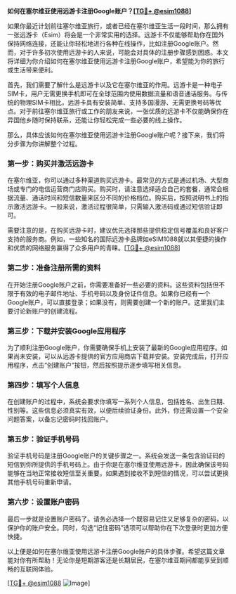 **如何在塞尔维亚使用远游卡注册Google账户？[[TG💪+ @esim1088](https://t.me/s/esim1088)]**

如果你最近计划前往塞尔维亚旅行，或者已经在塞尔维亚生活一段时间，那么拥有一张远游卡（Esim）将会是一个非常实用的选择。远游卡不仅能够帮助你在国外保持网络连接，还能让你轻松地进行各种在线操作，比如注册Google账户。然而，对于许多初次使用远游卡的人来说，可能会对具体的注册步骤感到困惑。本文将详细为你介绍如何在塞尔维亚使用远游卡注册Google账户，希望能为你的旅行或生活带来便利。

首先，我们需要了解什么是远游卡以及它在塞尔维亚的作用。远游卡是一种电子SIM卡，用户无需更换手机即可在全球范围内使用数据流量和语音通话服务。与传统的物理SIM卡相比，远游卡具有安装简单、支持多国漫游、无需更换号码等优点。对于前往塞尔维亚旅行或工作的朋友来说，一张优质的远游卡不仅能确保你在异国他乡随时保持联系，还能让你轻松完成一些必要的线上操作。

那么，具体应该如何在塞尔维亚使用远游卡注册Google账户呢？接下来，我们将分步骤为你讲解整个过程。

### 第一步：购买并激活远游卡

在塞尔维亚，你可以通过多种渠道购买远游卡。最常见的方式是通过机场、大型商场或专门的电信运营商门店购买。购买时，请注意选择适合自己的套餐，通常会根据流量、通话时间和短信数量来区分不同的价格档位。购买后，按照说明书上的指示激活远游卡。一般来说，激活过程很简单，只需输入激活码或通过短信验证即可。

需要注意的是，在购买远游卡时，建议优先选择那些提供稳定信号覆盖和良好客户支持的服务商。例如，一些知名的国际远游卡品牌如eSIM1088就以其便捷的操作和优质的网络服务赢得了众多用户的青睐。[[TG💪+ @esim1088](https://t.me/s/esim1088)]

### 第二步：准备注册所需的资料

在开始注册Google账户之前，你需要准备好一些必要的资料。这些资料包括但不限于有效的电子邮件地址、手机号码以及身份证件信息。如果你已经有一个Google账户，可以直接登录；如果没有，则需要创建一个新的账户。这里我们主要讨论新账户的创建流程。

### 第三步：下载并安装Google应用程序

为了顺利注册Google账户，你需要确保手机上安装了最新的Google应用程序。如果尚未安装，可以从远游卡提供的官方应用商店下载并安装。安装完成后，打开应用程序，点击“创建账户”按钮，然后按照提示逐步填写相关信息。

### 第四步：填写个人信息

在创建账户的过程中，系统会要求你填写一系列个人信息，包括姓名、出生日期、性别等。这些信息必须真实有效，以便后续验证身份。此外，你还需设置一个安全问题答案，以备忘记密码时找回账户。

### 第五步：验证手机号码

验证手机号码是注册Google账户的关键步骤之一。系统会发送一条包含验证码的短信到你所提供的手机号码上。由于你是在塞尔维亚使用远游卡，因此确保该号码能够在当地正常接收短信至关重要。如果遇到接收不到短信的情况，可以尝试更换其他手机号码重新申请。

### 第六步：设置账户密码

最后一步就是设置账户密码了。请务必选择一个既容易记住又足够复杂的密码，以保护你的账户安全。同时，勾选“记住密码”选项可以帮助你在下次登录时更加方便快捷。

以上便是如何在塞尔维亚使用远游卡注册Google账户的具体步骤。希望这篇文章能对你有所帮助！无论你是短期游客还是长期居民，在塞尔维亚期间都能享受到顺畅的互联网体验。

[[TG💪+ @esim1088](https://t.me/s/esim1088) ![Image](https://i.postimg.cc/4NQfJmqS/Snipaste-2025-05-13-00-14-12.png)]